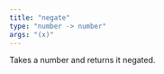 ```yaml
---
title: "negate"
type: "number -> number"
args: "(x)"
---
```


Takes a number and returns it negated.
